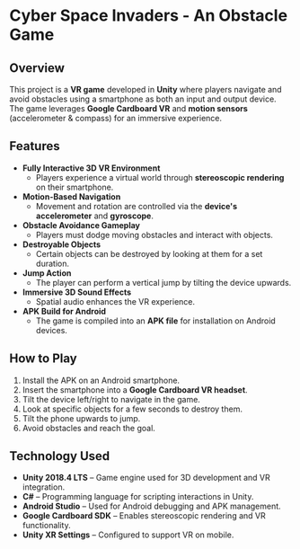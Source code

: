 # Cyber Space Invaders - An Obstacle Game

## Overview
This project is a **VR game** developed in **Unity** where players navigate and avoid obstacles using a smartphone as both an input and output device. The game leverages **Google Cardboard VR** and **motion sensors** (accelerometer & compass) for an immersive experience.

## Features
- **Fully Interactive 3D VR Environment**  
  - Players experience a virtual world through **stereoscopic rendering** on their smartphone.
- **Motion-Based Navigation**  
  - Movement and rotation are controlled via the **device's accelerometer** and **gyroscope**.
- **Obstacle Avoidance Gameplay**  
  - Players must dodge moving obstacles and interact with objects.
- **Destroyable Objects**  
  - Certain objects can be destroyed by looking at them for a set duration.
- **Jump Action**  
  - The player can perform a vertical jump by tilting the device upwards.
- **Immersive 3D Sound Effects**  
  - Spatial audio enhances the VR experience.
- **APK Build for Android**  
  - The game is compiled into an **APK file** for installation on Android devices.

## How to Play
1. Install the APK on an Android smartphone.
2. Insert the smartphone into a **Google Cardboard VR headset**.
3. Tilt the device left/right to navigate in the game.
4. Look at specific objects for a few seconds to destroy them.
5. Tilt the phone upwards to jump.
6. Avoid obstacles and reach the goal.

## Technology Used
- **Unity 2018.4 LTS** – Game engine used for 3D development and VR integration.
- **C#** – Programming language for scripting interactions in Unity.
- **Android Studio** – Used for Android debugging and APK management.
- **Google Cardboard SDK** – Enables stereoscopic rendering and VR functionality.
- **Unity XR Settings** – Configured to support VR on mobile.  
